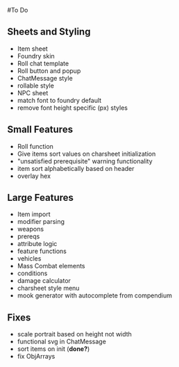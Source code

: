 
#To Do
## Sheets and Styling
- Item sheet
- Foundry skin
- Roll chat template
- Roll button and popup
- ChatMessage style
- rollable style
- NPC sheet
- match font to foundry default
- remove font height specific (px) styles
## Small Features 
- Roll function
- Give items sort values on charsheet initialization
- "unsatisfied prerequisite" warning functionality
- item sort alphabetically based on header
- overlay hex
## Large Features
- Item import
- modifier parsing
- weapons
- prereqs
- attribute logic
- feature functions
- vehicles
- Mass Combat elements
- conditions
- damage calculator
- charsheet style menu
- mook generator with autocomplete from compendium
## Fixes
- scale portrait based on height not width
- functional svg in ChatMessage
- sort items on init (**done?**)
- fix ObjArrays
